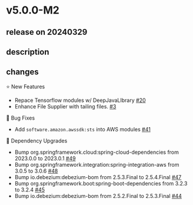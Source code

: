 # v5.0.0-M2

## release on 20240329

## description

## changes

⭐ New Features

* Repace Tensorflow modules w/ DeepJavaLIbrary <a href="https://github.com/spring-cloud/spring-functions-catalog/issues/20" data-hovercard-type="issue" data-hovercard-url="/spring-cloud/spring-functions-catalog/issues/20/hovercard">#20</a>
* Enhance File Supplier with tailing files. <a href="https://github.com/spring-cloud/spring-functions-catalog/issues/3" data-hovercard-type="issue" data-hovercard-url="/spring-cloud/spring-functions-catalog/issues/3/hovercard">#3</a>

🐞 Bug Fixes

* Add <code>software.amazon.awssdk:sts</code> into AWS modules <a href="https://github.com/spring-cloud/spring-functions-catalog/issues/41" data-hovercard-type="issue" data-hovercard-url="/spring-cloud/spring-functions-catalog/issues/41/hovercard">#41</a>

🔨 Dependency Upgrades

* Bump org.springframework.cloud:spring-cloud-dependencies from 2023.0.0 to 2023.0.1 <a href="https://github.com/spring-cloud/spring-functions-catalog/pull/49" data-hovercard-type="pull_request" data-hovercard-url="/spring-cloud/spring-functions-catalog/pull/49/hovercard">#49</a>
* Bump org.springframework.integration:spring-integration-aws from 3.0.5 to 3.0.6 <a href="https://github.com/spring-cloud/spring-functions-catalog/pull/48" data-hovercard-type="pull_request" data-hovercard-url="/spring-cloud/spring-functions-catalog/pull/48/hovercard">#48</a>
* Bump io.debezium:debezium-bom from 2.5.3.Final to 2.5.4.Final <a href="https://github.com/spring-cloud/spring-functions-catalog/pull/47" data-hovercard-type="pull_request" data-hovercard-url="/spring-cloud/spring-functions-catalog/pull/47/hovercard">#47</a>
* Bump org.springframework.boot:spring-boot-dependencies from 3.2.3 to 3.2.4 <a href="https://github.com/spring-cloud/spring-functions-catalog/pull/45" data-hovercard-type="pull_request" data-hovercard-url="/spring-cloud/spring-functions-catalog/pull/45/hovercard">#45</a>
* Bump io.debezium:debezium-bom from 2.5.2.Final to 2.5.3.Final <a href="https://github.com/spring-cloud/spring-functions-catalog/pull/44" data-hovercard-type="pull_request" data-hovercard-url="/spring-cloud/spring-functions-catalog/pull/44/hovercard">#44</a>

